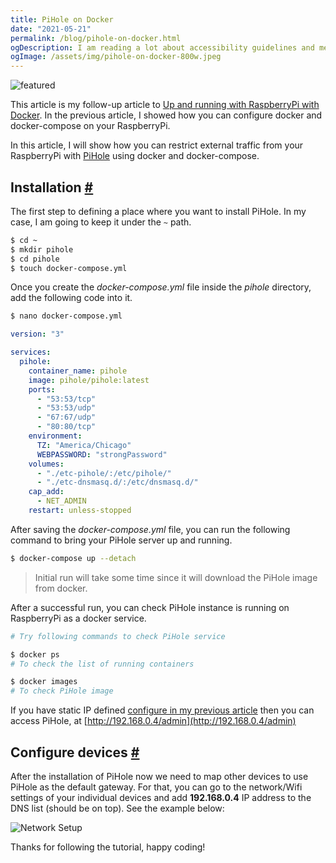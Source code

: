 ```yaml
---
title: PiHole on Docker
date: "2021-05-21"
permalink: /blog/pihole-on-docker.html
ogDescription: I am reading a lot about accessibility guidelines and met/working with some people who are responsible to deliver accessible experiences.
ogImage: /assets/img/pihole-on-docker-800w.jpeg
---
```


<picture>
  <source srcset="/assets/img/pihole-on-docker-800w.webp" media="(min-width: 1000px)">
  <source srcset="/assets/img/pihole-on-docker-640w.webp" media="(min-width: 800px)">
  <img srcset="/assets/img/pihole-on-docker-320w.webp" alt="featured" loading="lazy">
</picture>

This article is my follow-up article to [Up and running with RaspberryPi with Docker](/blog/up-and-running-with-raspberrypi-with-docker). In the previous article, I showed how you can configure docker and docker-compose on your RaspberryPi.

In this article, I will show how you can restrict external traffic from your RaspberryPi with [PiHole](https://hub.docker.com/r/pihole/pihole) using docker and docker-compose.

## Installation <a name="installation" class="anchor" aria-hidden="true" href="#installation">#</a>

The first step to defining a place where you want to install PiHole. In my case, I am going to keep it under the `~` path.

```bash
$ cd ~
$ mkdir pihole
$ cd pihole
$ touch docker-compose.yml
```

Once you create the _docker-compose.yml_ file inside the _pihole_ directory, add the following code into it.

```bash
$ nano docker-compose.yml
```

```yml
version: "3"

services:
  pihole:
    container_name: pihole
    image: pihole/pihole:latest
    ports:
      - "53:53/tcp"
      - "53:53/udp"
      - "67:67/udp"
      - "80:80/tcp"
    environment:
      TZ: "America/Chicago"
      WEBPASSWORD: "strongPassword"
    volumes:
      - "./etc-pihole/:/etc/pihole/"
      - "./etc-dnsmasq.d/:/etc/dnsmasq.d/"
    cap_add:
      - NET_ADMIN
    restart: unless-stopped
```

After saving the _docker-compose.yml_ file, you can run the following command to bring your PiHole server up and running.

```bash
$ docker-compose up --detach
```

> Initial run will take some time since it will download the PiHole image from docker.

After a successful run, you can check PiHole instance is running on RaspberryPi as a docker service.

```bash
# Try following commands to check PiHole service

$ docker ps
# To check the list of running containers

$ docker images
# To check PiHole image
```

If you have static IP defined [configure in my previous article](/up-and-running-with-raspberrypi-with-docker#assign-static-ip) then you can access PiHole, at [http://192.168.0.4/admin](http://192.168.0.4/admin)

## Configure devices <a name="configure-devices" class="anchor" aria-hidden="true" href="#configure-devices">#</a>

After the installation of PiHole now we need to map other devices to use PiHole as the default gateway. For that, you can go to the network/Wifi settings of your individual devices and add **192.168.0.4** IP address to the DNS list (should be on top). See the example below:

<picture>
  <source srcset="/assets/img/network_setup-640w.webp" media="(min-width: 800px)">
  <img srcset="/assets/img/network_setup-320w.webp" alt="Network Setup" loading="lazy">
</picture>

Thanks for following the tutorial, happy coding!
